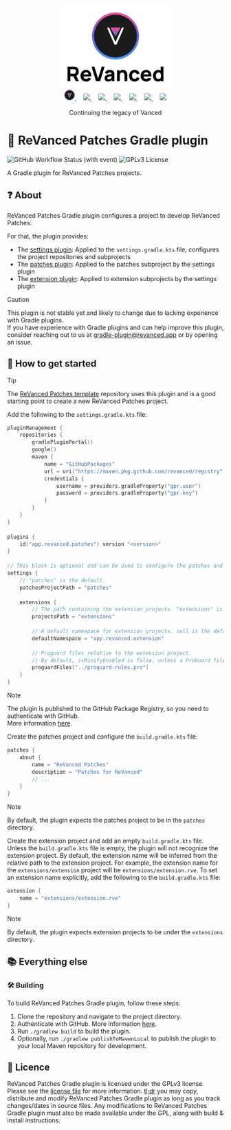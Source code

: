 <p align="center">
  <picture>
    <source
      width="256px"
      media="(prefers-color-scheme: dark)"
      srcset="assets/revanced-headline/revanced-headline-vertical-dark.svg"
    >
    <img 
      width="256px"
      src="assets/revanced-headline/revanced-headline-vertical-light.svg"
    >
  </picture>
  <br>
  <a href="https://revanced.app/">
     <picture>
         <source height="24px" media="(prefers-color-scheme: dark)" srcset="assets/revanced-logo/revanced-logo.svg" />
         <img height="24px" src="assets/revanced-logo/revanced-logo.svg" />
     </picture>
   </a>&nbsp;&nbsp;&nbsp;
   <a href="https://github.com/ReVanced">
       <picture>
           <source height="24px" media="(prefers-color-scheme: dark)" srcset="https://i.ibb.co/dMMmCrW/Git-Hub-Mark.png" />
           <img height="24px" src="https://i.ibb.co/9wV3HGF/Git-Hub-Mark-Light.png" />
       </picture>
   </a>&nbsp;&nbsp;&nbsp;
   <a href="http://revanced.app/discord">
       <picture>
           <source height="24px" media="(prefers-color-scheme: dark)" srcset="https://user-images.githubusercontent.com/13122796/178032563-d4e084b7-244e-4358-af50-26bde6dd4996.png" />
           <img height="24px" src="https://user-images.githubusercontent.com/13122796/178032563-d4e084b7-244e-4358-af50-26bde6dd4996.png" />
       </picture>
   </a>&nbsp;&nbsp;&nbsp;
   <a href="https://reddit.com/r/revancedapp">
       <picture>
           <source height="24px" media="(prefers-color-scheme: dark)" srcset="https://user-images.githubusercontent.com/13122796/178032351-9d9d5619-8ef7-470a-9eec-2744ece54553.png" />
           <img height="24px" src="https://user-images.githubusercontent.com/13122796/178032351-9d9d5619-8ef7-470a-9eec-2744ece54553.png" />
       </picture>
   </a>&nbsp;&nbsp;&nbsp;
   <a href="https://t.me/app_revanced">
      <picture>
         <source height="24px" media="(prefers-color-scheme: dark)" srcset="https://user-images.githubusercontent.com/13122796/178032213-faf25ab8-0bc3-4a94-a730-b524c96df124.png" />
         <img height="24px" src="https://user-images.githubusercontent.com/13122796/178032213-faf25ab8-0bc3-4a94-a730-b524c96df124.png" />
      </picture>
   </a>&nbsp;&nbsp;&nbsp;
   <a href="https://x.com/revancedapp">
      <picture>
         <source media="(prefers-color-scheme: dark)" srcset="https://user-images.githubusercontent.com/93124920/270180600-7c1b38bf-889b-4d68-bd5e-b9d86f91421a.png">
         <img height="24px" src="https://user-images.githubusercontent.com/93124920/270108715-d80743fa-b330-4809-b1e6-79fbdc60d09c.png" />
      </picture>
   </a>&nbsp;&nbsp;&nbsp;
   <a href="https://www.youtube.com/@ReVanced">
      <picture>
         <source height="24px" media="(prefers-color-scheme: dark)" srcset="https://user-images.githubusercontent.com/13122796/178032714-c51c7492-0666-44ac-99c2-f003a695ab50.png" />
         <img height="24px" src="https://user-images.githubusercontent.com/13122796/178032714-c51c7492-0666-44ac-99c2-f003a695ab50.png" />
     </picture>
   </a>
   <br>
   <br>
   Continuing the legacy of Vanced
</p>

# 🐘 ReVanced Patches Gradle plugin

![GitHub Workflow Status (with event)](https://img.shields.io/github/actions/workflow/status/ReVanced/revanced-patches-gradle-plugin/release.yml)
![GPLv3 License](https://img.shields.io/badge/License-GPL%20v3-yellow.svg)

A Gradle plugin for ReVanced Patches projects.

## ❓ About

ReVanced Patches Gradle plugin configures a project to develop ReVanced Patches.

For that, the plugin provides:

- The [settings plugin](src/main/kotlin/app/revanced/patches/gradle/SettingsPlugin.kt):
  Applied to the `settings.gradle.kts` file, configures the project repositories and subprojects
- The [patches plugin](src/main/kotlin/app/revanced/patches/gradle/PatchesPlugin.kt):
  Applied to the patches subproject by the settings plugin
- The [extension plugin](src/main/kotlin/app/revanced/patches/gradle/ExtensionPlugin.kt):
  Applied to extension subprojects by the settings plugin

> [!CAUTION]
> This plugin is not stable yet and likely to change due to lacking experience with Gradle plugins.  
> If you have experience with Gradle plugins and can help improve this plugin,
> consider reaching out to us at gradle-plugin@revanced.app or by opening an issue.

## 🚀 How to get started

> [!TIP]
> The [ReVanced Patches template](https://github.com/revanced/revanced-patches-template) repository
> uses this plugin and is a good starting point to create a new ReVanced Patches project.

Add the following to the `settings.gradle.kts` file:

```kotlin
pluginManagement {
    repositories {
        gradlePluginPortal()
        google()
        maven {
            name = "GitHubPackages"
            url = uri("https://maven.pkg.github.com/revanced/registry")
            credentials {
                username = providers.gradleProperty("gpr.user")
                password = providers.gradleProperty("gpr.key")
            }
        }
    }
}

plugins {
    id("app.revanced.patches") version "<version>"
}

// This block is optional and can be used to configure the patches and extension projects.
settings {
    // "patches" is the default.
    patchesProjectPath = "patches"

    extensions {
        // The path containing the extension projects. "extensions" is the default.
        projectsPath = "extensions"

        // A default namespace for extension projects. null is the default.
        defaultNamespace = "app.revanced.extension"

        // Proguard files relative to the extension project.
        // By default, isMinifyEnabled is false, unless a ProGuard file is added.
        proguardFiles("../proguard-rules.pro")
    }
}
```

> [!NOTE]
> The plugin is published to the GitHub Package Registry, so you need to authenticate with GitHub.  
> More information
> [here](https://docs.github.com/en/packages/working-with-a-github-packages-registry/working-with-the-gradle-registry#authenticating-to-github-packages).

Create the patches project and configure the `build.gradle.kts` file:

```kotlin
patches {
    about {
        name = "ReVanced Patches"
        description = "Patches for ReVanced"
        // ...   
    }
}
```

> [!NOTE]
> By default, the plugin expects the patches project to be in the `patches` directory.

Create the extension project and add an empty `build.gradle.kts` file.
Unless the `build.gradle.kts` file is empty, the plugin will not recognize the extension project.
By default, the extension name will be inferred from the relative path to the extension project.
For example, the extension name for the `extensions/extension` project will be `extensions/extension.rve`.
To set an extension name explicitly, add the following to the `build.gradle.kts` file:

```kotlin
extension {
    name = "extensions/extension.rve"
}
```

> [!NOTE]
> By default, the plugin expects extension projects to be under the `extensions` directory.

## 📚 Everything else

### 🛠️ Building

To build ReVanced Patches Gradle plugin, follow these steps:

1. Clone the repository and navigate to the project directory.
2. Authenticate with GitHub. More information
   [here](https://docs.github.com/en/packages/working-with-a-github-packages-registry/working-with-the-gradle-registry#authenticating-to-github-packages).
3. Run `./gradlew build` to build the plugin.
4. Optionally, run `./gradlew publishToMavenLocal` to publish the plugin to your local Maven repository for development.

## 📜 Licence

ReVanced Patches Gradle plugin is licensed under the GPLv3 license.
Please see the [license file](LICENSE) for more
information. [tl;dr](https://www.tldrlegal.com/license/gnu-general-public-license-v3-gpl-3) you may copy, distribute and
modify
ReVanced Patches Gradle plugin as long as you track changes/dates in source files.
Any modifications to ReVanced Patches Gradle plugin must also be made available under the GPL,
along with build & install instructions.